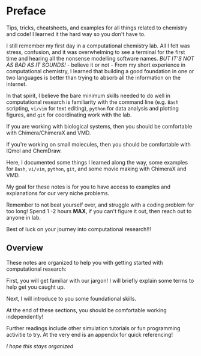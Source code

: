# Preface

Tips, tricks, cheatsheets, and examples for all things related to chemistry and code! I learned it the hard way so you don't have to.

I still remember my first day in a computational chemistry lab. All I felt was stress, confusion, and it was overwhelming to see a terminal for the first time and hearing all the nonsense modelling software names. *BUT IT'S NOT AS BAD AS IT SOUNDS!* - believe it or not - From my short experience in computational chemistry, I learned that building a good foundation in one or two languages is better than trying to absorb all the information on the internet. 

In that spirit, I believe the bare minimum skills needed to do well in computational research is familiarity with the command line (e.g. `Bash` scripting, `vi/vim` for text editing), `python` for data analysis and plotting figures, and `git` for coordinating work with the lab. 

If you are working with biological systems, then you should be comfortable with Chimera/ChimeraX and VMD.

If you're working on small molecules, then you should be comfortable with IQmol and ChemDraw.

Here, I documented some things I learned along the way, some examples for `Bash`, `vi/vim`, `python`, `git`, and some movie making with ChimeraX and VMD. 

My goal for these notes is for you to have access to examples and explanations for our very niche problems.

Remember to not beat yourself over, and struggle with a coding problem for too long! Spend 1 -2 hours **MAX**, if you can't figure it out, then reach out to anyone in lab.

Best of luck on your journey into computational research!!!

## Overview

These notes are organized to help you with getting started with computational research:

First, you will get familiar with our jargon! I will briefly explain some terms to help get you caught up. 

Next, I will introduce to you some foundational skills.

At the end of these sections, you should be comfortable working independently!

Further readings include other simulation tutorials or fun programming activitie to try. At the very end is an appendix for quick referencing!

*I hope this stays organized*
